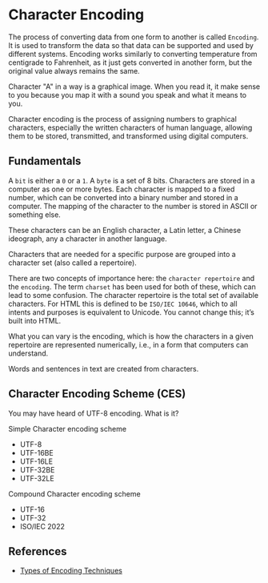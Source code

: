 # Character Encoding

The process of converting data from one form to another is called `Encoding`. It is used to transform the data so that data can be supported and used by different systems. Encoding works similarly to converting temperature from centigrade to Fahrenheit, as it just gets converted in another form, but the original value always remains the same.

Character "A" in a way is a graphical image. When you read it, it make sense to you because you map it with a sound you speak and what it means to you.

Character encoding is the process of assigning numbers to graphical characters, especially the written characters of human language, allowing them to be stored, transmitted, and transformed using digital computers.

## Fundamentals

A `bit` is either a `0` or a `1`. A `byte` is a set of 8 bits.
Characters are stored in a computer as one or more bytes. Each character is mapped to a fixed number, which can be converted into a binary number and stored in a computer. The mapping of the character to the number is stored in ASCII or something else.

These characters can be an English character, a Latin letter, a Chinese ideograph, any a character in another language.

Characters that are needed for a specific purpose are grouped into a character set (also called a repertoire).

There are two concepts of importance here: the `character repertoire` and the `encoding`. The term `charset` has been used for both of these, which can lead to some confusion.
The character repertoire is the total set of available characters. For HTML this is defined to be `ISO/IEC 10646`, which to all intents and purposes is equivalent to Unicode. You cannot change this; it’s built into HTML.

What you can vary is the encoding, which is how the characters in a given repertoire are represented numerically, i.e., in a form that computers can understand.

Words and sentences in text are created from characters.



## Character Encoding Scheme (CES)

You may have heard of UTF-8 encoding. What is it?

Simple Character encoding scheme

* UTF-8
* UTF-16BE
* UTF-16LE
* UTF-32BE
* UTF-32LE

Compound Character encoding scheme

* UTF-16
* UTF-32
* ISO/IEC 2022

## References

* [Types of Encoding Techniques](https://www.javatpoint.com/types-of-encoding-techniques)
